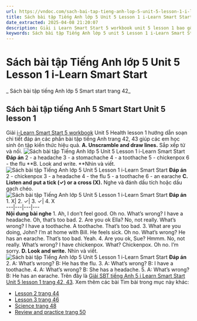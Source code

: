 ```yaml
---
url: https://vndoc.com/sach-bai-tap-tieng-anh-lop-5-unit-5-lesson-1-i-learn-smart-start-323780
title: Sách bài tập Tiếng Anh lớp 5 Unit 5 Lesson 1 i-Learn Smart Start - Sách bài tập tiếng Anh lớp 5 Smart start trang 42 - VnDoc.com
date_extracted: 2025-04-08 21:20:07
description: Giải i Learn Smart Start 5 workbook unit 5 lesson 1 bao gồm đáp án các phần bài tập tiếng Anh lớp 5 trang 42, 43.
keywords: Sách bài tập Tiếng Anh lớp 5 unit 5 Lesson 1 i-Learn Smart Start,Sách bài tập tiếng Anh lớp 5 Smart start trang 42,smart start grade 5 workbook unit 5 lesson 1,sách bài tập tiếng anh lớp 5 i learn smart start unit 5 lesson 1,i Learn Smart Start 5 workbook unit 5 lesson 1
---
```


# Sách bài tập Tiếng Anh lớp 5 Unit 5 Lesson 1 i-Learn Smart Start
 _ Sách bài tập tiếng Anh lớp 5 Smart start trang 42_
## Sách bài tập tiếng Anh 5 Smart Start Unit 5 lesson 1
Giải [i-Learn Smart Start 5 workbook](<https://vndoc.com/sach-bai-tap-tieng-anh-lop-5-i-learn-smart-start>) Unit 5 Health lesson 1 hướng dẫn soạn chi tiết đáp án các phần bài tập tiếng Anh trang 42, 43 giúp các em học sinh ôn tập kiến thức hiệu quả.
**A. Unscramble and draw lines.** Sắp xếp từ và nối. 
![Sách bài tập Tiếng Anh lớp 5 Unit 5 Lesson 1 i-Learn Smart Start](https://i.vdoc.vn/data/image/2024/07/08/sach-bai-tap-tieng-anh-lop-5-unit-5-lesson-1-i-learn-smart-start-1.png)
**Đáp án**
2 - a headache
3 - a stomachache
4 - a toothache
5 - chickenpox
6 - the flu
**B. Look and write. **Nhìn và viết. 
![Sách bài tập Tiếng Anh lớp 5 Unit 5 Lesson 1 i-Learn Smart Start](https://i.vdoc.vn/data/image/2024/07/08/sach-bai-tap-tieng-anh-lop-5-unit-5-lesson-1-i-learn-smart-start-2.png)
**Đáp án**
2 - chickenpox
3 - a headache
4 - the flu
5 - a toothache
6 - an earache
**C. Listen and put a tick \(✓\) or a cross \(X\).** Nghe và đánh dấu tích hoặc dấu gạch chéo.
![Sách bài tập Tiếng Anh lớp 5 Unit 5 Lesson 1 i-Learn Smart Start](https://i.vdoc.vn/data/image/2024/07/08/sach-bai-tap-tieng-anh-lop-5-unit-5-lesson-1-i-learn-smart-start-3.png)
**Đáp án**
1\. X| 2\. ✓| 3\. ✓| 4\. X  
---|---|---|---  
**Nội dung bài nghe**
1\. Ah, I don’t feel good.
Oh no. What’s wrong?
I have a headache.
Oh, that’s too bad.
2\. Are you ok Ella?
No, not really.
What’s wrong?
I have a toothache.
A toothache. That’s too bad.
3\. What are you doing, John?
I’m at home with Bill. He feels sick.
Oh no. What’s wrong?
He has an earache.
That’s too bad.
Yeah.
4\. Are you ok, Sue?
Hmmm. No, not really.
What’s wrong?
I have chickenpox.
What?
Chickenpox.
Oh no. I’m sorry.
**D. Look and write.** Nhìn và viết. 
![Sách bài tập Tiếng Anh lớp 5 Unit 5 Lesson 1 i-Learn Smart Start](https://i.vdoc.vn/data/image/2024/07/08/sach-bai-tap-tieng-anh-lop-5-unit-5-lesson-1-i-learn-smart-start-4.png)
**Đáp án**
2\. A: What’s wrong?
B: He has the flu.
3\. A: What’s wrong?
B: I have a toothache.
4\. A: What’s wrong?
B: She has a headache.
5\. A: What’s wrong?
B: He has an earache.
Trên đây là [Giải SBT tiếng Anh 5 i Learn Smart Start Unit 5 lesson 1 trang 42, 43](<https://vndoc.com/sach-bai-tap-tieng-anh-lop-5-unit-5-lesson-1-i-learn-smart-start-323780>).
Xem thêm các bài Tìm bài trong mục này khác:
  * [Lesson 2 trang 44](</sach-bai-tap-tieng-anh-lop-5-unit-5-lesson-2-i-learn-smart-start-323784>)
  * [Lesson 3 trang 46](</sach-bai-tap-tieng-anh-lop-5-unit-5-lesson-3-i-learn-smart-start-323788>)
  * [Science trang 48](</sach-bai-tap-tieng-anh-lop-5-unit-5-science-i-learn-smart-start-323793>)
  * [Review and practice trang 50](</sach-bai-tap-tieng-anh-lop-5-unit-5-review-and-practice-i-learn-smart-start-323795>)

